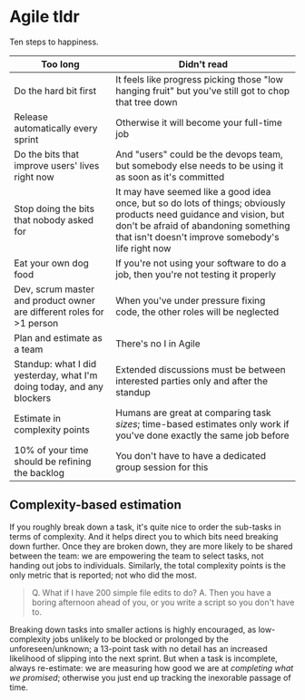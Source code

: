 # Agile tldr

Ten steps to happiness.

| Too long | Didn't read |
|-|-|
| Do the hard bit first | It feels like progress picking those "low hanging fruit" but you've still got to chop that tree down |
| Release automatically every sprint | Otherwise it will become your full-time job |
| Do the bits that improve users' lives right now | And "users" could be the devops team, but somebody else needs to be using it as soon as it's committed |
| Stop doing the bits that nobody asked for | It may have seemed like a good idea once, but so do lots of things; obviously products need guidance and vision, but don't be afraid of abandoning something that isn't doesn't improve somebody's life right now |
| Eat your own dog food | If you're not using your software to do a job, then you're not testing it properly |
| Dev, scrum master and product owner are different roles for >1 person | When you've under pressure fixing code, the other roles will be neglected |
| Plan and estimate as a team | There's no I in Agile |
| Standup: what I did yesterday, what I'm doing today, and any blockers | Extended discussions must be between interested parties only and after the standup |
| Estimate in complexity points | Humans are great at comparing task _sizes_; time-based estimates only work if you've done exactly the same job before |
| 10% of your time should be refining the backlog | You don't have to have a dedicated group session for this |

## Complexity-based estimation

If you roughly break down a task, it's quite nice to order the sub-tasks in terms of complexity. And it helps direct you to which bits need breaking down further. Once they are broken down, they are more likely to be shared between the team: we are empowering the team to select tasks, not handing out jobs to individuals. Similarly, the total complexity points is the only metric that is reported; not who did the most.

> Q. What if I have 200 simple file edits to do?
> A. Then you have a boring afternoon ahead of you, or you write a script so you don't have to.

Breaking down tasks into smaller actions is highly encouraged, as low-complexity jobs unlikely to be blocked or prolonged by the unforeseen/unknown; a 13-point task with no detail has an increased likelihood of slipping into the next sprint. But when a task is incomplete, always re-estimate: we are measuring how good we are at _completing what we promised_; otherwise you just end up tracking the inexorable passage of time.
